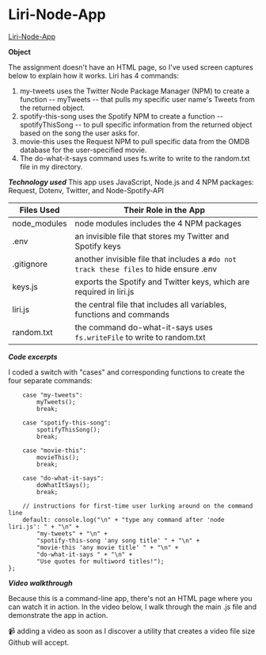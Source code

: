 # Liri-Node-App

[Liri-Node-App](https://green64.github.io/Liri-Node-App/)

**Object**

The assignment doesn't have an HTML page, so I've used screen captures below to explain how it works. Liri has 4 commands: 
1. my-tweets uses the Twitter Node Package Manager (NPM) to create a function -- myTweets -- that pulls my specific user name's Tweets from the returned object.
1. spotify-this-song uses the Spotify NPM to create a function -- spotifyThisSong -- to pull specific information from the returned object based on the song the user asks for.
1. movie-this uses the Request NPM  to pull specific data from the OMDB database for the user-specified movie.
1. The do-what-it-says command uses fs.write to write to the random.txt file in my directory. 

***Technology used***
This app uses JavaScript, Node.js and 4 NPM packages: Request, Dotenv, Twitter, and Node-Spotify-API 

Files Used | Their Role in the App
------------ | -------------
node_modules | node modules includes the 4 NPM packages
.env |  an invisible file that stores my Twitter and Spotify keys
.gitignore |  another invisible file that includes a   ```#do not track these files``` to hide ensure .env
keys.js | exports the Spotify and Twitter keys, which are required in liri.js
liri.js | the central file that includes all variables, functions and commands
random.txt | the command do-what-it-says uses ```fs.writeFile``` to write to random.txt


***Code excerpts***

I coded a switch with "cases" and corresponding functions to create the four separate commands:

```switch (liriReturn) {
    case "my-tweets":
        myTweets();
        break;

    case "spotify-this-song":
        spotifyThisSong();
        break;

    case "movie-this":
        movieThis();
        break;

    case "do-what-it-says":
        doWhatItSays();
        break;

    // instructions for first-time user lurking around on the command line
    default: console.log("\n" + "type any command after 'node liri.js': " + "\n" +
        "my-tweets" + "\n" +
        "spotify-this-song 'any song title' " + "\n" +
        "movie-this 'any movie title' " + "\n" +
        "do-what-it-says " + "\n" +
        "Use quotes for multiword titles!");
};
```
***Video walkthrough***

Because this is a command-line app, there's not an HTML page where you can watch it in action. In the video below, I walk through the main .js file and demonstrate the app in action. 

:video_camera: adding a video as soon as I discover a utility that creates a video file size Github will accept. 
